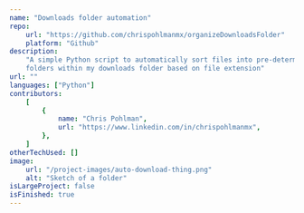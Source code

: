 ```yaml
---
name: "Downloads folder automation"
repo:
    url: "https://github.com/chrispohlmanmx/organizeDownloadsFolder"
    platform: "Github"
description:
    "A simple Python script to automatically sort files into pre-determined
    folders within my downloads folder based on file extension"
url: ""
languages: ["Python"]
contributors:
    [
        {
            name: "Chris Pohlman",
            url: "https://www.linkedin.com/in/chrispohlmanmx",
        },
    ]
otherTechUsed: []
image:
    url: "/project-images/auto-download-thing.png"
    alt: "Sketch of a folder"
isLargeProject: false
isFinished: true
---
```

